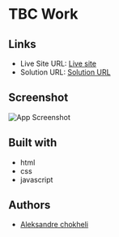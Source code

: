 # TBC Work

## Links

- Live Site URL: [Live site](https://tbc-work-eta.vercel.app/)
- Solution URL: [Solution URL](https://github.com/aleksandrre/tbcWork)

## Screenshot

![App Screenshot](https://github.com/aleksandrre/tbcacademy/assets/108459639/51fa3caa-3e80-455d-bf8d-636bf2530395)

## Built with

- html
- css
- javascript

## Authors

- [Aleksandre chokheli](https://github.com/aleksandrre)
